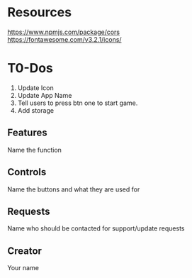 # Resources

https://www.npmjs.com/package/cors
https://fontawesome.com/v3.2.1/icons/

# T0-Dos

1. Update Icon <!-- Done :) -->
2. Update App Name <!-- Done :) -->
3. Tell users to press btn one to start game. <!-- Done :) -->
4. Add storage

## Features

Name the function

## Controls

Name the buttons and what they are used for

## Requests

Name who should be contacted for support/update requests

## Creator

Your name
